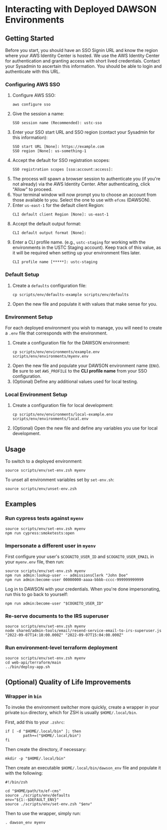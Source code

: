 # Interacting with Deployed DAWSON Environments

## Getting Started

Before you start, you should have an SSO Signin URL and know the region where your AWS Identity Center is hosted. We use the AWS Identity Center for authentication and granting access with short lived credentials. Contact your Sysadmin to ascertain this information. You should be able to login and authenticate with this URL.

### Configuring AWS SSO

1. Configure AWS SSO:
    ```
    aws configure sso
    ```
1. Give the session a name:
    ```
    SSO session name (Recommended): ustc-sso
    ```
1. Enter your SSO start URL and SSO region (contact your Sysadmin for this information):
    ```
    SSO start URL [None]: https://example.com
    SSO region [None]: us-something-1
    ```
1. Accept the default for SSO registration scopes:
    ```
    SSO registration scopes [sso:account:access]:
    ```
1. The process will spawn a browser session to authenticate you (if you're not already) via the AWS Identity Center. After authenticating, click "Allow" to proceed. 
1. Your terminal window will now prompt you to choose an account from those available to you. Select the one to use with `efcms` (DAWSON). 
1. Enter `us-east-1` for the default client Region:
    ```
    CLI default client Region [None]: us-east-1
    ```
1. Accept the default output format:
    ```
    CLI default output format [None]:
    ```
1. Enter a CLI profile name. (e.g., `ustc-staging` for working with the environments in the USTC Staging account). Keep track of this value, as it will be required when setting up your environment files later. 
    ```
    CLI profile name [*****]: ustc-staging
    ```

### Default Setup

1. Create a `defaults` configuration file:
    ```
   cp scripts/env/defaults-example scripts/env/defaults
   ```
1. Open the new file and populate it with values that make sense for you.

### Environment Setup

For each deployed environment you wish to manage, you will need to create a `.env` file that corresponds with the environment. 

1. Create a configuration file for the DAWSON environment:
    ```
    cp scripts/env/environments/example.env scripts/env/environments/myenv.env
    ```
1. Open the new file and populate your DAWSON environment name (`ENV`). Be sure to set `AWS_PROFILE` to the **CLI profile name** from your SSO configuration.
1. (Optional) Define any additional values used for local testing.

### Local Environment Setup

1. Create a configuration file for local development:
    ```
   cp scripts/env/environments/local-example.env scripts/env/environments/local.env
   ```
1. (Optional) Open the new file and define any variables you use for local development.

## Usage

To switch to a deployed environment:
```
source scripts/env/set-env.zsh myenv
```

To unset all environment variables set by `set-env.sh`:
```
source scripts/env/unset-env.zsh
```

## Examples

### Run cypress tests against `myenv`

```
source scripts/env/set-env.zsh myenv
npm run cypress:smoketests:open
```

### Impersonate a different user in `myenv`

First configure your user's `$COGNITO_USER_ID` and `$COGNITO_USER_EMAIL` in your `myenv.env` file, then run:
```
source scripts/env/set-env.zsh myenv
npm run admin:lookup-user -- admissionsClerk "John Doe"
npm run admin:become-user 00000000-aaaa-bbbb-cccc-999999999999
```
Log in to DAWSON with your credentials. When you're done impersonating, run this to go back to yourself:
```
npm run admin:become-user "$COGNITO_USER_ID"
```

### Re-serve documents to the IRS superuser

```
source scripts/env/set-env.zsh myenv
node shared/admin-tools/email/resend-service-email-to-irs-superuser.js "2022-09-07T14:18:00.000Z" "2022-09-07T15:04:00.000Z"
```

### Run environment-level terraform deployment

```
source scripts/env/set-env.zsh myenv
cd web-api/terraform/main
../bin/deploy-app.sh
```

## (Optional) Quality of Life Improvements

### Wrapper in `bin`

To invoke the environment switcher more quickly, create a wrapper in your private `bin` directory, which for ZSH is usually `$HOME/.local/bin`.

First, add this to your `.zshrc`:
```
if [ -d "$HOME/.local/bin" ]; then
        path+=("$HOME/.local/bin")
fi
```
Then create the directory, if necessary:
```
mkdir -p "$HOME/.local/bin"
```
Then create an executable `$HOME/.local/bin/dawson_env` file and populate it with the following:
```
#!/bin/zsh

cd "$HOME/path/to/ef-cms"
source ./scripts/env/defaults
env="${1:-$DEFAULT_ENV}"
source ./scripts/env/set-env.zsh "$env"
```
Then to use the wrapper, simply run:
```
. dawson_env myenv
```

